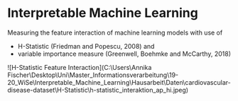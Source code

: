 # Interpretable Machine Learning

Measuring the feature interaction of machine learning models with use of 
- H-Statistic (Friedman and Popescu, 2008) and 
- variable importance measure (Greenwell, Boehmke and McCarthy, 2018)

![H-Statistic Feature Interaction](C:\Users\Annika Fischer\Desktop\Uni\Master_Informationsverarbeitung\19-20_WiSe\Interpretable_Machine_Learning\Hausarbeit\Daten\cardiovascular-disease-dataset\H-Statistic\h-statistic_interaktion_ap_hi.jpeg)
